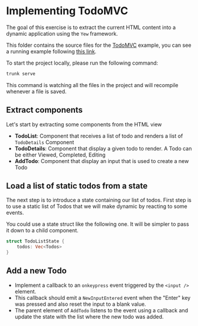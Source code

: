 # Implementing TodoMVC

The goal of this exercise is to extract the current HTML content into a dynamic application using the `Yew` framework. 

This folder contains the source files for the [TodoMVC](https://todomvc.com/) example, you can see a running example following [this link](https://todomvc.com/examples/react/#/).

To start the project locally, please run the following command:

```sh
trunk serve
```

This command is watching all the files in the project and will recompile whenever a file is saved.

## Extract components

Let's start by extracting some components from the HTML view

- **TodoList**: Component that receives a list of todo and renders a list of `TodoDetails` Component
- **TodoDetails**: Component that display a given todo to render. A Todo can be either Viewed, Completed, Editing
- **AddTodo**: Component that display an input that is used to create a new Todo

## Load a list of static todos from a state

The next step is to introduce a state containing our list of todos. First step is to use a static list of Todos that we will make dynamic by reacting to some events.

You could use a state struct like the following one. It will be simpler to pass it down to a child component.

```rust
struct TodoListState {
    todos: Vec<Todos>
}
```

## Add a new Todo

- Implement a callback to an `onkeypress` event triggered by the `<input />` element.
- This callback should emit a `NewInputEntered` event when the "Enter" key was pressed and also reset
the input to a blank value.
- The parent element of `AddTodo` listens to the event using a callback and update the state with the
list where the new todo was added.
